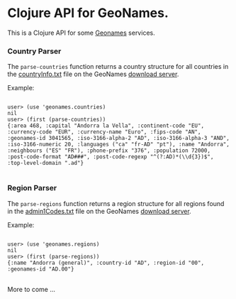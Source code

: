 # Clojure API for GeoNames.

This is a Clojure API for some [Geonames](http://www.geonames.org)
services. 

### Country Parser

The `parse-countries` function returns a country structure for all
countries in the
[countryInfo.txt](http://download.geonames.org/export/dump/countryInfo.txt)
file on the GeoNames [download
server](http://download.geonames.org/export/dump/).

Example:
<pre>
<code>
user> (use 'geonames.countries)
nil
user> (first (parse-countries))
{:area 468, :capital "Andorra la Vella", :continent-code "EU",
:currency-code "EUR", :currency-name "Euro", :fips-code "AN",
:geonames-id 3041565, :iso-3166-alpha-2 "AD", :iso-3166-alpha-3 "AND",
:iso-3166-numeric 20, :languages ("ca" "fr-AD" "pt"), :name "Andorra",
:neighbours ("ES" "FR"), :phone-prefix "376", :population 72000,
:post-code-format "AD###", :post-code-regexp "^(?:AD)*(\\d{3})$",
:top-level-domain ".ad"}
</code>
</pre>

### Region Parser

The `parse-regions` function returns a region structure for all
regions found in the
[admin1Codes.txt](http://download.geonames.org/export/dump/admin1Codes.txt)
file on the GeoNames [download
server](http://download.geonames.org/export/dump/).

Example:
<pre>
<code>
user> (use 'geonames.regions)
nil
user> (first (parse-regions))
{:name "Andorra (general)", :country-id "AD", :region-id "00", :geonames-id "AD.00"}
</code>
</pre>

More to come ...
